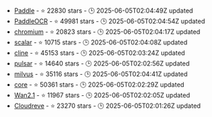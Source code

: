 - [Paddle](https://github.com/PaddlePaddle/Paddle) - ⭐ 22830 stars - 🕒 2025-06-05T02:04:49Z updated
- [PaddleOCR](https://github.com/PaddlePaddle/PaddleOCR) - ⭐ 49981 stars - 🕒 2025-06-05T02:04:54Z updated
- [chromium](https://github.com/chromium/chromium) - ⭐ 20823 stars - 🕒 2025-06-05T02:04:17Z updated
- [scalar](https://github.com/scalar/scalar) - ⭐ 10715 stars - 🕒 2025-06-05T02:04:08Z updated
- [cline](https://github.com/cline/cline) - ⭐ 45153 stars - 🕒 2025-06-05T02:03:24Z updated
- [pulsar](https://github.com/apache/pulsar) - ⭐ 14640 stars - 🕒 2025-06-05T02:02:56Z updated
- [milvus](https://github.com/milvus-io/milvus) - ⭐ 35116 stars - 🕒 2025-06-05T02:04:41Z updated
- [core](https://github.com/vuejs/core) - ⭐ 50361 stars - 🕒 2025-06-05T02:02:29Z updated
- [Wan2.1](https://github.com/Wan-Video/Wan2.1) - ⭐ 11967 stars - 🕒 2025-06-05T02:02:05Z updated
- [Cloudreve](https://github.com/cloudreve/Cloudreve) - ⭐ 23270 stars - 🕒 2025-06-05T02:01:26Z updated
